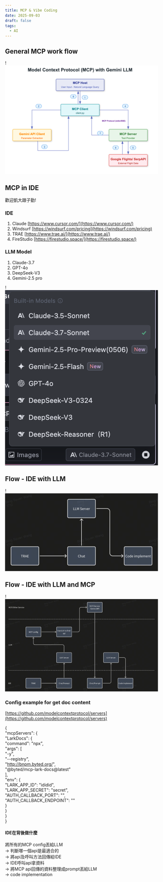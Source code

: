 ```yaml
---
title: MCP & Vibe Coding
date: 2025-09-03
draft: false
tags:
  - AI
---
```


## General MCP work flow

!![Image Description](/images/Pasted%20image%20202509041.png.png)
## MCP in IDE

歡迎凱大跟子勤!

### IDE

1. Claude [https://www.cursor.com/](https://www.cursor.com/)  
2. Windsurf [https://windsurf.com/pricing](https://windsurf.com/pricing)  
3. TRAE [https://www.trae.ai/](https://www.trae.ai/)  
4. FireStudio [https://firestudio.space/](https://firestudio.space/)  

### LLM Model

1. Claude-3.7 
2. GPT-4o
3. DeepSeek-V3  
4. Gemini-2.5 pro

!![Image Description](/images/Pasted%20image%20202509042.png.png)

## Flow - IDE with LLM

!![Image Description](/images/Pasted%20image%20202509043.png.png)
## Flow - IDE with LLM and MCP

!![Image Description](/images/Pasted%20image%20202509045.png.png)

### Config example for get doc content  
[https://github.com/modelcontextprotocol/servers](https://github.com/modelcontextprotocol/servers)  

{  
  "mcpServers": {  
    "LarkDocs": {  
      "command": "npx",  
      "args": [  
        "-y",  
        "--registry",  
        "http://bnpm.byted.org/",  
        "@byted/mcp-lark-docs@latest"  
      ],  
      "env": {  
        "LARK_APP_ID": "ididid",  
        "LARK_APP_SECRET": "secret",  
        "AUTH_CALLBACK_PORT": "",  
        "AUTH_CALLBACK_ENDPOINT": ""  
      }  
    }  
  }  
}

#### IDE在背後做什麼

將所有的MCP config丟給LLM  
→ 判斷哪一個api是最適合的  
→ 將api及呼叫方法回傳給IDE  
→ IDE呼叫api拿資料  
→ 將MCP api回傳的資料整理成prompt丟給LLM  
→ code implementation